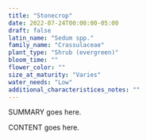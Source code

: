 ```yaml
---
title: "Stonecrop"
date: 2022-07-24T00:00:00-05:00
draft: false
latin_name: "Sedum spp."
family_name: "Crassulaceae"
plant_type: "Shrub (evergreen)"
bloom_time: ""
flower_color: ""
size_at_maturity: "Varies"
water_needs: "Low"
additional_characteristices_notes: ""
---
```


SUMMARY goes here.

<!--more-->

CONTENT goes here.